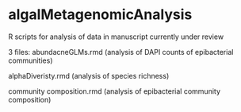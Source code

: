 # algalMetagenomicAnalysis
R scripts for analysis of data in manuscript currently under review

3 files:
abundacneGLMs.rmd (analysis of DAPI counts of epibacterial communities)

alphaDiveristy.rmd (analysis of species richness)  

community composition.rmd (analysis of epibacterial community composition)

